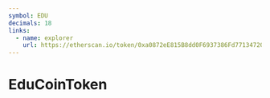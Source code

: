 ```yaml
---
symbol: EDU
decimals: 18
links:
  - name: explorer
    url: https://etherscan.io/token/0xa0872eE815B8dd0F6937386Fd77134720d953581
---
```


# EduCoinToken
